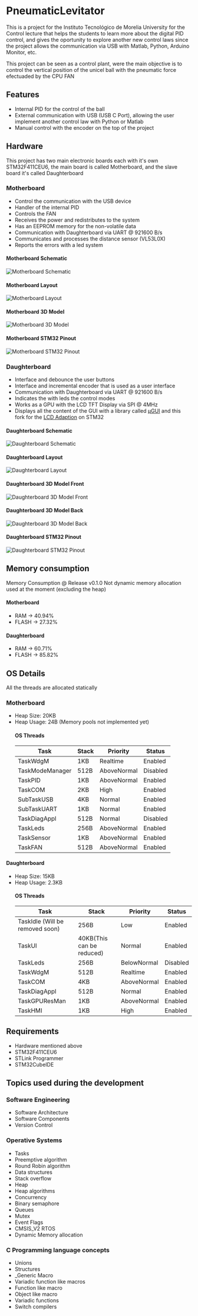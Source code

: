 # PneumaticLevitator
This is a project for the Instituto Tecnológico de Morelia University for the Control lecture that helps the students to learn more about the digital PID control, and gives the oportunity to explore another new control laws since the project allows the communication via USB with Matlab, Python, Arduino Monitor, etc.

This project can be seen as a control plant, were the main objective is to control the vertical position of the unicel ball with the pneumatic force efectuaded by the CPU FAN
## Features
 - Internal PID for the control of the ball
 - External communication with USB (USB C Port), allowing the user implement another control law with Python or Matlab
 - Manual control with the encoder on the top of the project
## Hardware
This project has two main electronic boards each with it's own STM32F411CEU6, the main board is called Motherboard, and the slave board it's called Daughterboard
### Motherboard
   - Control the communication with the USB device
   - Handler of the internal PID
   - Controls the FAN
   - Receives the power and redistributes to the system
   - Has an EEPROM memory for the non-volatile data
   - Communication with Daughterboard via UART @ 921600 B/s 
   - Communicates and processes the distance sensor (VL53L0X)
   - Reports the errors with a led system
  #### Motherboard Schematic
  ![Motherboard Schematic](Documentation/Images/Motherboard_Schematic.png)
  #### Motherboard Layout
  ![Motherboard Layout](Documentation/Images/Motherboard_Layout.png)
  #### Motherboard 3D Model
  ![Motherboard 3D Model](Documentation/Images/Motherboard_3D.png)
  #### Motherboard STM32 Pinout
  ![Motherboard STM32 Pinout](Documentation/Images/Motherboard_Pinout.png)
### Daughterboard
   - Interface and debounce the user buttons
   - Interface and incremental encoder that is used as a user interface
   - Communication with Daughterboard via UART @ 921600 B/s
   - Indicates the with leds the control modes
   - Works as a GPU with the LCD TFT Display via SPI @ 4MHz
   - Displays all the content of the GUI with a library called [μGUI](https://embeddedlightning.com/ugui/) and this fork for the [LCD Adaption](https://github.com/deividAlfa/ST7789-STM32-uGUI) on STM32
  #### Daughterboard Schematic
  ![Daughterboard Schematic](Documentation/Images/Daughterboard_Schematic.png)
  #### Daughterboard Layout
  ![Daughterboard Layout](Documentation/Images/Daughterboard_Layout.png)
  #### Daughterboard 3D Model Front
  ![Daughterboard 3D Model Front](Documentation/Images/Daughterboard_3D_F.png)
  #### Daughterboard 3D Model Back
  ![Daughterboard 3D Model Back](Documentation/Images/Daughterboard_3D_B.png)
  #### Daughterboard STM32 Pinout
  ![Daughterboard STM32 Pinout](Documentation/Images/Daughterboard_Pinout.png)
## Memory consumption
Memory Consumption @ Release v0.1.0
Not dynamic memory allocation used at the moment (excluding the heap)
 #### Motherboard
 - RAM   ->  40.94%
 - FLASH ->  27.32%
 #### Daughterboard
 - RAM   ->  60.71%
 - FLASH ->  85.82%
 ## OS Details
 All the threads are allocated statically
 ### Motherboard
 - Heap Size: 20KB
 - Heap Usage: 24B (Memory pools not implemented yet)
   #### OS Threads
   |Task|Stack|Priority|Status|
   |----|-----|--------|------|
   |TaskWdgM|1KB|Realtime|Enabled|
   |TaskModeManager|512B|AboveNormal|Disabled|
   |TaskPID|1KB|AboveNormal|Enabled|
   |TaskCOM|2KB|High|Enabled|
   |SubTaskUSB|4KB|Normal|Enabled|
   |SubTaskUART|1KB|Normal|Enabled|
   |TaskDiagAppl|512B|Normal|Disabled|
   |TaskLeds|256B|AboveNormal|Enabled|
   |TaskSensor|1KB|AboveNormal|Enabled|
   |TaskFAN|512B|AboveNormal|Enabled|
 #### Daughterboard
 - Heap Size: 15KB
 - Heap Usage: 2.3KB
   #### OS Threads
   |Task|Stack|Priority|Status|
   |----|-----|--------|------|
   |TaskIdle (Will be removed soon)|256B|Low|Enabled|
   |TaskUI|40KB(This can be reduced)|Normal|Enabled|
   |TaskLeds|256B|BelowNormal|Disabled|
   |TaskWdgM|512B|Realtime|Enabled|
   |TaskCOM|4KB|AboveNormal|Enabled|
   |TaskDiagAppl|512B|Normal|Enabled|
   |TaskGPUResMan|1KB|AboveNormal|Enabled|
   |TaskHMI|1KB|High|Enabled|
## Requirements
- Hardware mentioned above
- STM32F411CEU6
- STLink Programmer
- STM32CubeIDE
## Topics used during the development
### Software Engineering
* Software Architecture
* Software Components
* Version Control
### Operative Systems
* Tasks
* Preemptive algorithm
* Round Robin algorithm
* Data structures
* Stack overflow
* Heap
* Heap algorithms
* Concurrency
* Binary semaphore
* Queues
* Mutex
* Event Flags
* CMSIS_V2 RTOS
* Dynamic Memory allocation
### C Programming language concepts
* Unions
* Structures
* _Generic Macro
* Variadic function like macros
* Function like macro
* Object like macro
* Variadic functions
* Switch compilers
